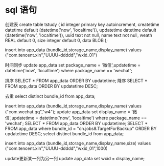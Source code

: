 # sql 语句

创建表
create table tstudy
(
    id           integer primary key autoincrement,
    createtime   datetime default (datetime('now', 'localtime')),
    updatetime   datetime default (datetime('now', 'localtime')),
    uuid         text not null,
    name         text not null,
    weath        REAL default 0,
    size         integer default 0,
    data         BLOB
);

insert into app_data (bundle_id,storage_name,display_name) values ("com.tencent.xin","UUUU-ddddd","wxid_01")

时间同步
update app_data set package_name = '微信',updatetime = datetime('now', 'localtime')  where package_name == 'wechat';

排序
SELECT * FROM app_data ORDER BY updatetime;
降序
SELECT * FROM app_data ORDER BY updatetime DESC;

去重
select distinct bundle_id from app_data;

insert into app_data (bundle_id,storage_name,display_name) values ("com.wechat.qq","w4");
update app_data set display_name = '微信',updatetime = datetime('now', 'localtime')  where package_name == 'wechat';
SELECT * FROM app_data ORDER BY updatetime;
SELECT * FROM app_data where bundle_id = "cn.jobs8.TargetForBackup" ORDER BY updatetime DESC;
select distinct bundle_id from app_data;

insert into app_data (bundle_id,storage_name,display_name,size) values ("com.tencent.xin","UUUU-ddddd","wxid_01",1000)

update更新某一列为另一列
update app_data set wxid = display_name;
